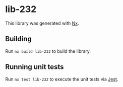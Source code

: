 # lib-232

This library was generated with [Nx](https://nx.dev).

## Building

Run `nx build lib-232` to build the library.

## Running unit tests

Run `nx test lib-232` to execute the unit tests via [Jest](https://jestjs.io).

